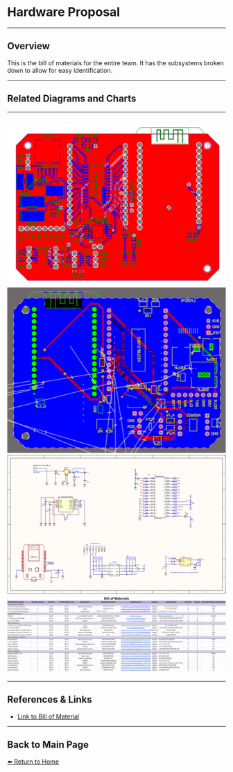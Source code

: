 # **Hardware Proposal**

---

## **Overview**  
This is the bill of materials for the entire team. It has the subsystems broken down to allow for easy identification. 

---

## **Related Diagrams and Charts**  

---
![Schematic 1](./image/schematics.png)
![Schematic 2](./image/schematics2.png)
![Final Schematic](./image/final_schematic.png)
![Bill of Materials](./image/BillofMaterials.png)
---

---

## **References & Links**  
- [Link to Bill of Material](https://docs.google.com/spreadsheets/d/1E694PXnCqo_rhAm-UmbHUEZWXKCB4VisozdUPeEv6-w/edit?gid=0#gid=0)

---

## **Back to Main Page**  
[⬅️ Return to Home](./index.md)
```
